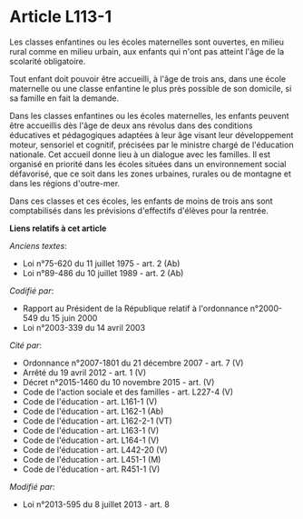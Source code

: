 # Article L113-1

Les classes enfantines ou les écoles maternelles sont ouvertes, en milieu rural comme en milieu urbain, aux enfants qui n'ont
pas atteint l'âge de la scolarité obligatoire.

Tout enfant doit pouvoir être accueilli, à l'âge de trois ans, dans une école maternelle ou une classe enfantine le plus près
possible de son domicile, si sa famille en fait la demande.

Dans les classes enfantines ou les écoles maternelles, les enfants peuvent être accueillis dès l'âge de deux ans révolus dans
des conditions éducatives et pédagogiques adaptées à leur âge visant leur développement moteur, sensoriel et cognitif,
précisées par le ministre chargé de l'éducation nationale. Cet accueil donne lieu à un dialogue avec les familles. Il est
organisé en priorité dans les écoles situées dans un environnement social défavorisé, que ce soit dans les zones urbaines,
rurales ou de montagne et dans les régions d'outre-mer.

Dans ces classes et ces écoles, les enfants de moins de trois ans sont comptabilisés dans les prévisions d'effectifs d'élèves
pour la rentrée.

**Liens relatifs à cet article**

_Anciens textes_:

  - Loi n°75-620 du 11 juillet 1975 - art. 2 (Ab)
  - Loi n°89-486 du 10 juillet 1989 - art. 2 (Ab)

_Codifié par_:

  - Rapport au Président de la République relatif à l'ordonnance n°2000-549 du 15 juin 2000
  - Loi n°2003-339 du 14 avril 2003

_Cité par_:

  - Ordonnance n°2007-1801 du 21 décembre 2007 - art. 7 (V)
  - Arrêté du 19 avril 2012 - art. 1 (V)
  - Décret n°2015-1460 du 10 novembre 2015 - art. (V)
  - Code de l'action sociale et des familles - art. L227-4 (V)
  - Code de l'éducation - art. L161-1 (V)
  - Code de l'éducation - art. L162-1 (Ab)
  - Code de l'éducation - art. L162-2-1 (VT)
  - Code de l'éducation - art. L163-1 (V)
  - Code de l'éducation - art. L164-1 (V)
  - Code de l'éducation - art. L442-20 (V)
  - Code de l'éducation - art. L451-1 (M)
  - Code de l'éducation - art. R451-1 (V)

_Modifié par_:

  - Loi n°2013-595 du 8 juillet 2013 - art. 8
